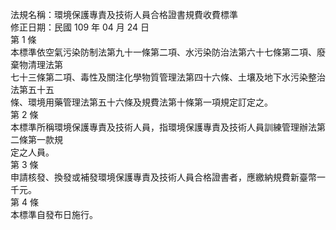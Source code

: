 法規名稱：環境保護專責及技術人員合格證書規費收費標準  
修正日期：民國 109 年 04 月 24 日  
第 1 條  
本標準依空氣污染防制法第九十一條第二項、水污染防治法第六十七條第二項、廢棄物清理法第  
七十三條第二項、毒性及關注化學物質管理法第四十六條、土壤及地下水污染整治法第五十五  
條、環境用藥管理法第五十六條及規費法第十條第一項規定訂定之。  
第 2 條  
本標準所稱環境保護專責及技術人員，指環境保護專責及技術人員訓練管理辦法第二條第一款規  
定之人員。  
第 3 條  
申請核發、換發或補發環境保護專責及技術人員合格證書者，應繳納規費新臺幣一千元。  
第 4 條  
本標準自發布日施行。  


